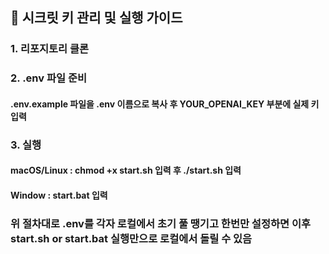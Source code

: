 ## 🔐 시크릿 키 관리 및 실행 가이드

### 1. 리포지토리 클론

### 2. .env 파일 준비
#### .env.example 파일을 .env 이름으로 복사 후 YOUR_OPENAI_KEY 부분에 실제 키 입력

### 3. 실행
#### macOS/Linux : chmod +x start.sh 입력 후 ./start.sh 입력
#### Window : start.bat 입력

### 위 절차대로 .env를 각자 로컬에서 초기 풀 땡기고 한번만 설정하면 이후 start.sh or start.bat 실행만으로 로컬에서 돌릴 수 있음
